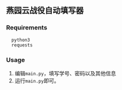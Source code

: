 ## 燕园云战役自动填写器

### Requirements

      python3
      requests
  
### Usage

1. 编辑`main.py`，填写学号、密码以及其他信息
2. 运行`main.py`即可。

